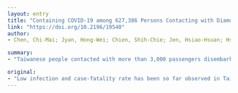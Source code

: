 ```yaml
---
layout: entry
title: "Containing COVID-19 among 627,386 Persons Contacting with Diamond Princess Cruise Ship Passengers Disembarked in Taiwan: Big Data Analytics"
link: "https://doi.org/10.2196/19540"
author:
- Chen, Chi-Mai; Jyan, Hong-Wei; Chien, Shih-Chie; Jen, Hsiao-Hsuan; Hsu, Chen-Yang; Lee, Po-Chang; Lee, Chun-Fu; Yang, Yi-Ting; Chen, Meng-Yu; Chen, Li-Sheng; Chen, Hsiu-Hsi; Chan, Chang-Chuan

summary:
- "Taiwanese people contacted with more than 3,000 passengers disembarked at Keelung dock, Taiwan for one-day tour on Jan. 31, 2020. The smart contact tracing based mobile sensor data cross-validated by other big sensor surveillance data was used to identify 627,386 potential contact persons with the mobile geopositioning method and rapid analysis."

original:
- "Low infection and case-fatality rate has been so far observed in Taiwan. One of major success is attributed to making a better use of big data analytics in efficient contacting tracing and management and surveillance of those who required quarantine and isolation. OBJECTIVE: We present here a unique application with big data analytics to Taiwanese people who contacted with more than 3,000 passengers disembarked at Keelung dock, Taiwan for one-day tour on Jan. 31, 2020, five days before the outbreak of COVID-19 on the Diamond Princess cruise ship on Feb. 5 2020 after an index case identified on Jan. 20th. METHODS: The smart contact tracing based mobile sensor data cross-validated by other big sensor surveillance data was used to identify 627,386 potential contact persons with the mobile geopositioning method and rapid analysis. Information on self-monitoring and self-quarantine was provided via short message service (SMS) message and SARS-CoV-2 test were offered for symptomatic contacts. National Health Insurance claimed big data were linked to follow up the outcome related to COVID-19 among those who were hospitalized due to pneumonia and advised to screen for SARS-CoV-2. RESULTS: As of Feb. 29, total 67 contacts who were had been tested by RT-PCR were all negative and no confirmed COVID-19 cases were found. Less respiratory syndrome cases and pneumonia also found after the follow-up of the contact population compared with the general population until Mar. 10. CONCLUSIONS: Big data analytics with smart contact tracing, automated alert message for self-restriction, and the follow-up of the outcome related to COVID-19 using health insurance data could curtail the resources required for conventional epidemiological contact tracing."
---
```


